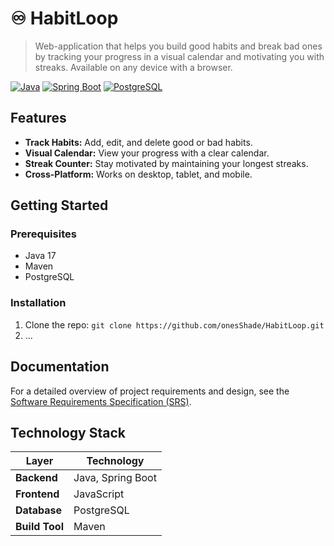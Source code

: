 # ♾️ HabitLoop

> Web-application that helps you build good habits and break bad ones by tracking your progress in a visual calendar and motivating you with streaks. Available on any device with a browser.

[![Java](https://img.shields.io/badge/Java-17-orange)](https://java.com)
[![Spring Boot](https://img.shields.io/badge/Spring%20Boot-3.0-green)](https://spring.io/)
[![PostgreSQL](https://img.shields.io/badge/PostgreSQL-15-blue)](https://www.postgresql.org/)

## Features

*   **Track Habits:** Add, edit, and delete good or bad habits.
*   **Visual Calendar:** View your progress with a clear calendar.
*   **Streak Counter:** Stay motivated by maintaining your longest streaks.
*   **Cross-Platform:** Works on desktop, tablet, and mobile.

## Getting Started

### Prerequisites
*   Java 17
*   Maven
*   PostgreSQL

### Installation
1.  Clone the repo: `git clone https://github.com/onesShade/HabitLoop.git`
2. ...

## Documentation

For a detailed overview of project requirements and design, see the [Software Requirements Specification (SRS)](documentation/requirements/SRS.md).

## Technology Stack

| Layer        | Technology |
|--------------|------------|
| **Backend**  | Java, Spring Boot |
| **Frontend** | JavaScript |
| **Database** | PostgreSQL |
| **Build Tool** | Maven |